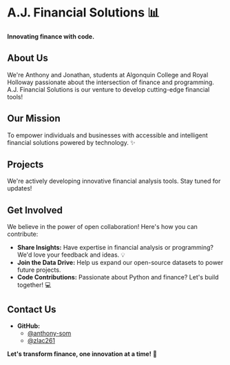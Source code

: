 # A.J. Financial Solutions 📊

**Innovating finance with code.** 

## About Us

We're Anthony and Jonathan, students at Algonquin College and Royal Holloway passionate about the intersection of finance and programming. A.J. Financial Solutions is our venture to develop cutting-edge financial tools! 

## Our Mission

To empower individuals and businesses with accessible and intelligent financial solutions powered by technology. ✨

## Projects

We're actively developing innovative financial analysis tools. Stay tuned for updates! 

## Get Involved 

We believe in the power of open collaboration! Here's how you can contribute:

* **Share Insights:**  Have expertise in financial analysis or programming? We'd love your feedback and ideas. 💡
* **Join the Data Drive:** Help us expand our open-source datasets to power future projects. 
* **Code Contributions:** Passionate about Python and finance? Let's build together! 💻

## Contact Us

* **GitHub:** 
    * [@anthony-som](https://github.com/anthony-som) 
    * [@zlac261](https://github.com/zlac261)    


**Let's transform finance, one innovation at a time!** 🚀
